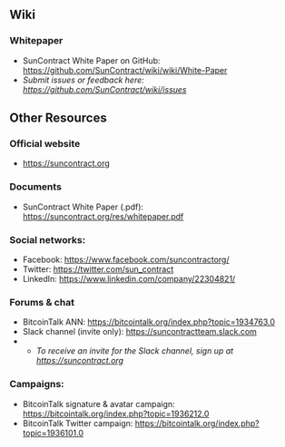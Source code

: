 ## Wiki
### Whitepaper
* SunContract White Paper on GitHub: https://github.com/SunContract/wiki/wiki/White-Paper
* *Submit issues or feedback here: https://github.com/SunContract/wiki/issues*

## Other Resources
### Official website
* https://suncontract.org

### Documents
* SunContract White Paper (.pdf): https://suncontract.org/res/whitepaper.pdf

### Social networks:
* Facebook: https://www.facebook.com/suncontractorg/
* Twitter: https://twitter.com/sun_contract
* LinkedIn: https://www.linkedin.com/company/22304821/

### Forums & chat
* BitcoinTalk ANN: https://bitcointalk.org/index.php?topic=1934763.0
* Slack channel (invite only): https://suncontractteam.slack.com
* * *To receive an invite for the Slack channel, sign up at https://suncontract.org*

### Campaigns:
* BitcoinTalk signature & avatar campaign: https://bitcointalk.org/index.php?topic=1936212.0
* BitcoinTalk Twitter campaign: https://bitcointalk.org/index.php?topic=1936101.0
